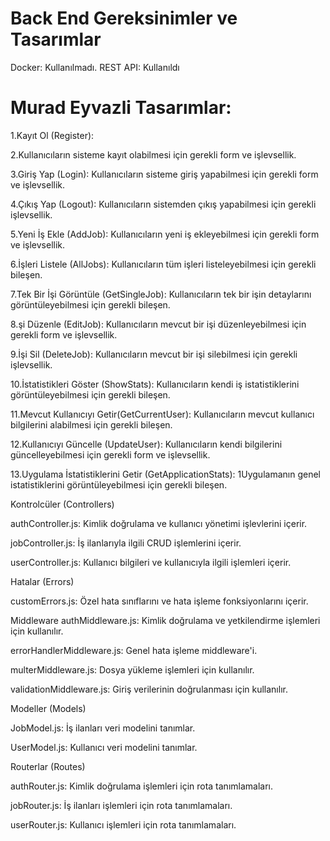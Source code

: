 # Back End Gereksinimler ve Tasarımlar
Docker: Kullanılmadı. REST API: Kullanıldı
# Murad Eyvazli Tasarımlar:

1.Kayıt Ol (Register):

2.Kullanıcıların sisteme kayıt olabilmesi için gerekli form ve işlevsellik.

3.Giriş Yap (Login):
Kullanıcıların sisteme giriş yapabilmesi için gerekli form ve işlevsellik.

4.Çıkış Yap (Logout):
Kullanıcıların sistemden çıkış yapabilmesi için gerekli işlevsellik.

5.Yeni İş Ekle (AddJob):
Kullanıcıların yeni iş ekleyebilmesi için gerekli form ve işlevsellik.

6.İşleri Listele (AllJobs):
Kullanıcıların tüm işleri listeleyebilmesi için gerekli bileşen.

7.Tek Bir İşi Görüntüle (GetSingleJob):
Kullanıcıların tek bir işin detaylarını görüntüleyebilmesi için gerekli bileşen.

8.şi Düzenle (EditJob):
Kullanıcıların mevcut bir işi düzenleyebilmesi için gerekli form ve işlevsellik.

9.İşi Sil (DeleteJob):
Kullanıcıların mevcut bir işi silebilmesi için gerekli işlevsellik.

10.İstatistikleri Göster (ShowStats):
Kullanıcıların kendi iş istatistiklerini görüntüleyebilmesi için gerekli bileşen.

11.Mevcut Kullanıcıyı Getir(GetCurrentUser):
Kullanıcıların mevcut kullanıcı bilgilerini alabilmesi için gerekli bileşen.

12.Kullanıcıyı Güncelle (UpdateUser):
Kullanıcıların kendi bilgilerini güncelleyebilmesi için gerekli form ve işlevsellik.

13.Uygulama İstatistiklerini Getir (GetApplicationStats):
1Uygulamanın genel istatistiklerini görüntüleyebilmesi için gerekli bileşen.


Kontrolcüler (Controllers)

authController.js: Kimlik doğrulama ve kullanıcı yönetimi işlevlerini içerir.

jobController.js: İş ilanlarıyla ilgili CRUD işlemlerini içerir.

userController.js: Kullanıcı bilgileri ve kullanıcıyla ilgili işlemleri içerir.

Hatalar (Errors)

customErrors.js: Özel hata sınıflarını ve hata işleme fonksiyonlarını içerir.

Middleware
authMiddleware.js: Kimlik doğrulama ve yetkilendirme işlemleri için kullanılır.

errorHandlerMiddleware.js: Genel hata işleme middleware'i.

multerMiddleware.js: Dosya yükleme işlemleri için kullanılır.

validationMiddleware.js: Giriş verilerinin doğrulanması için kullanılır.

Modeller (Models)

JobModel.js: İş ilanları veri modelini tanımlar.

UserModel.js: Kullanıcı veri modelini tanımlar.

Routerlar (Routes)

authRouter.js: Kimlik doğrulama işlemleri için rota tanımlamaları.

jobRouter.js: İş ilanları işlemleri için rota tanımlamaları.

userRouter.js: Kullanıcı işlemleri için rota tanımlamaları.